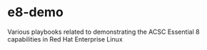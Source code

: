 # e8-demo
Various playbooks related to demonstrating the ACSC Essential 8 capabilities in Red Hat Enterprise Linux
